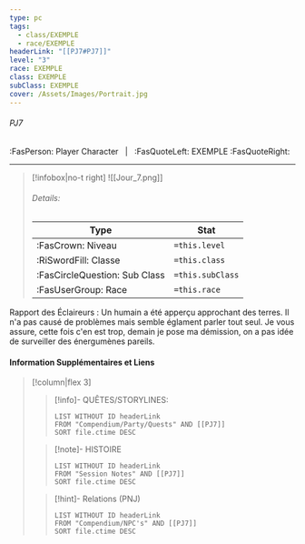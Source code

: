 ```yaml
---
type: pc
tags:
  - class/EXEMPLE
  - race/EXEMPLE
headerLink: "[[PJ7#PJ7]]"
level: "3"
race: EXEMPLE
class: EXEMPLE
subClass: EXEMPLE
cover: /Assets/Images/Portrait.jpg
---
```


###### PJ7
:FasPerson: Player Character &nbsp; | &nbsp; :FasQuoteLeft: EXEMPLE :FasQuoteRight:
___
> [!infobox|no-t right]
> ![[Jour_7.png]]
> ###### Details:
> | Type | Stat |
> | ---- | ---- |
> | :FasCrown: Niveau   | `=this.level` |
> | :RiSwordFill: Classe |  `=this.class`|
> | :FasCircleQuestion: Sub Class |  `=this.subClass`|
> |  :FasUserGroup: Race |  `=this.race`|

Rapport des Éclaireurs : Un humain a été apperçu approchant des terres. Il n'a pas causé de problèmes mais semble églament parler tout seul. Je vous assure, cette fois c'en est trop, demain je pose ma démission, on a pas idée de surveiller des énergumènes pareils.
 
#### Information Supplémentaires et Liens
> [!column|flex 3]
>> [!info]- QUÊTES/STORYLINES:
>>```dataview
>>LIST WITHOUT ID headerLink
>>FROM "Compendium/Party/Quests" AND [[PJ7]]
>>SORT file.ctime DESC
>
>>[!note]- HISTOIRE
>>```dataview
>>LIST WITHOUT ID headerLink
>>FROM "Session Notes" AND [[PJ7]]
>>SORT file.ctime DESC
>
>>[!hint]- Relations (PNJ)
>>```dataview
>>LIST WITHOUT ID headerLink
>>FROM "Compendium/NPC's" AND [[PJ7]]
>>SORT file.ctime DESC
>>
```image-layout-masonry-3

```